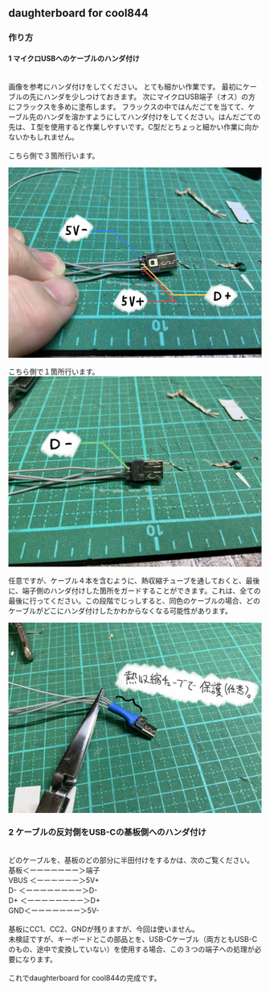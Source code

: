 ## daughterboard for cool844

### 作り方

#### 1 マイクロUSBへのケーブルのハンダ付け

<br>
画像を参考にハンダ付けをしてください。
とても細かい作業です。
最初にケーブルの先にハンダを少しつけておきます。
次にマイクロUSB端子（オス）の方にフラックスを多めに塗布します。
フラックスの中ではんだごてを当てて、ケーブル先のハンダを溶かすようにしてハンダ付けをしてください。はんだごての先は、Ｉ型を使用すると作業しやすいです。C型だとちょっと細かい作業に向かないかもしれません。<br>
<br>
こちら側で３箇所行います。

![](img/IMG_4287.jpg)

こちら側で１箇所行います。
![](img/IMG_4286.jpg)

任意ですが、ケーブル４本を含むように、熱収縮チューブを通しておくと、最後に、端子側のハンダ付けした箇所をガードすることができます。これは、全ての最後に行ってください。この段階でじっしすると、同色のケーブルの場合、どのケーブルがどこにハンダ付けしたかわからなくなる可能性があります。

![](img/IMG_4288.jpg)
<br>
### 2 ケーブルの反対側をUSB-Cの基板側へのハンダ付け

<br>
どのケーブルを、基板のどの部分に半田付けをするかは、次のご覧ください。<br>
基板＜ーーーーーーー＞端子<br>
VBUS  ＜ーーーーーー＞5V+<br>
D- ＜ーーーーーーーー＞D-<br>
D+ ＜ーーーーーーーー＞D+<br>
GND＜ーーーーーーー＞5V-<br>
<br>
基板にCC1、CC2、GNDが残りますが、今回は使いません。<br>
未検証ですが、キーボードとこの部品とを、USB-Cケーブル（両方ともUSB-Cのもの、途中で変換していない）を使用する場合、この３つの端子への処理が必要になります。<br>
<br>
これでdaughterboard for cool844の完成です。<br>


